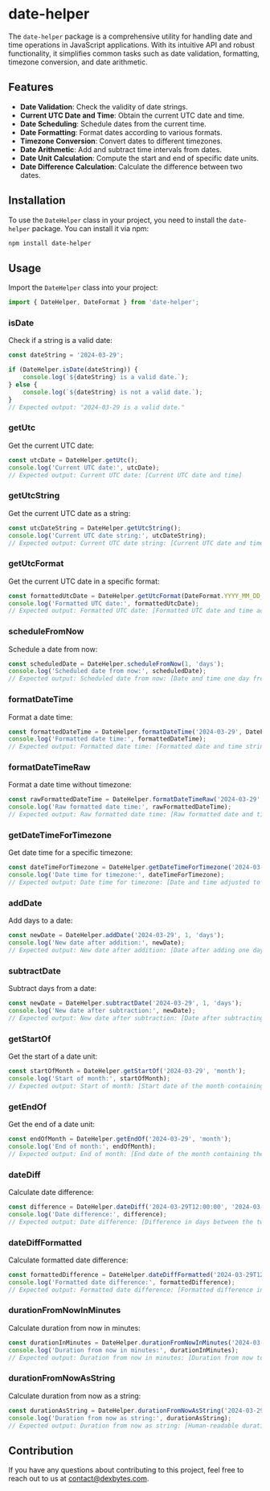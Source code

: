 # date-helper

The `date-helper` package is a comprehensive utility for handling date and time operations in JavaScript applications. With its intuitive API and robust functionality, it simplifies common tasks such as date validation, formatting, timezone conversion, and date arithmetic.

## Features

- **Date Validation**: Check the validity of date strings.
- **Current UTC Date and Time**: Obtain the current UTC date and time.
- **Date Scheduling**: Schedule dates from the current time.
- **Date Formatting**: Format dates according to various formats.
- **Timezone Conversion**: Convert dates to different timezones.
- **Date Arithmetic**: Add and subtract time intervals from dates.
- **Date Unit Calculation**: Compute the start and end of specific date units.
- **Date Difference Calculation**: Calculate the difference between two dates.

## Installation

To use the `DateHelper` class in your project, you need to install the `date-helper` package. You can install it via npm:

```bash
npm install date-helper
```

## Usage

Import the `DateHelper` class into your project:

```typescript
import { DateHelper, DateFormat } from 'date-helper';
```

### isDate

Check if a string is a valid date:

```typescript
const dateString = '2024-03-29';

if (DateHelper.isDate(dateString)) {
    console.log(`${dateString} is a valid date.`);
} else {
    console.log(`${dateString} is not a valid date.`);
}
// Expected output: "2024-03-29 is a valid date."
```

### getUtc

Get the current UTC date:

```typescript
const utcDate = DateHelper.getUtc();
console.log('Current UTC date:', utcDate);
// Expected output: Current UTC date: [Current UTC date and time]
```

### getUtcString

Get the current UTC date as a string:

```typescript
const utcDateString = DateHelper.getUtcString();
console.log('Current UTC date string:', utcDateString);
// Expected output: Current UTC date string: [Current UTC date and time as a string]
```

### getUtcFormat

Get the current UTC date in a specific format:

```typescript
const formattedUtcDate = DateHelper.getUtcFormat(DateFormat.YYYY_MM_DD_HH_MM_SS);
console.log('Formatted UTC date:', formattedUtcDate);
// Expected output: Formatted UTC date: [Formatted UTC date and time according to specified format]
```

### scheduleFromNow

Schedule a date from now:

```typescript
const scheduledDate = DateHelper.scheduleFromNow(1, 'days');
console.log('Scheduled date from now:', scheduledDate);
// Expected output: Scheduled date from now: [Date and time one day from now]
```

### formatDateTime

Format a date time:

```typescript
const formattedDateTime = DateHelper.formatDateTime('2024-03-29', DateFormat.YYYY_MM_DD_HH_MM_SS);
console.log('Formatted date time:', formattedDateTime);
// Expected output: Formatted date time: [Formatted date and time string]
```

### formatDateTimeRaw

Format a date time without timezone:

```typescript
const rawFormattedDateTime = DateHelper.formatDateTimeRaw('2024-03-29', DateFormat.YYYY_MM_DD_HH_MM_SS);
console.log('Raw formatted date time:', rawFormattedDateTime);
// Expected output: Raw formatted date time: [Raw formatted date and time string]
```

### getDateTimeForTimezone

Get date time for a specific timezone:

```typescript
const dateTimeForTimezone = DateHelper.getDateTimeForTimezone('2024-03-29', 'India/Kolkata');
console.log('Date time for timezone:', dateTimeForTimezone);
// Expected output: Date time for timezone: [Date and time adjusted to specified timezone]
```

### addDate

Add days to a date:

```typescript
const newDate = DateHelper.addDate('2024-03-29', 1, 'days');
console.log('New date after addition:', newDate);
// Expected output: New date after addition: [Date after adding one day]
```

### subtractDate

Subtract days from a date:

```typescript
const newDate = DateHelper.subtractDate('2024-03-29', 1, 'days');
console.log('New date after subtraction:', newDate);
// Expected output: New date after subtraction: [Date after subtracting one day]
```

### getStartOf

Get the start of a date unit:

```typescript
const startOfMonth = DateHelper.getStartOf('2024-03-29', 'month');
console.log('Start of month:', startOfMonth);
// Expected output: Start of month: [Start date of the month containing the given date]
```

### getEndOf

Get the end of a date unit:

```typescript
const endOfMonth = DateHelper.getEndOf('2024-03-29', 'month');
console.log('End of month:', endOfMonth);
// Expected output: End of month: [End date of the month containing the given date]
```

### dateDiff

Calculate date difference:

```typescript
const difference = DateHelper.dateDiff('2024-03-29T12:00:00', '2024-03-27T12:00:00', 'days');
console.log('Date difference:', difference);
// Expected output: Date difference: [Difference in days between the two dates]
```

### dateDiffFormatted

Calculate formatted date difference:

```typescript
const formattedDifference = DateHelper.dateDiffFormatted('2024-03-29T12:00:00', '2024-03-27T12:00:00', 'days');
console.log('Formatted date difference:', formattedDifference);
// Expected output: Formatted date difference: [Formatted difference in days between the two dates]
```

### durationFromNowInMinutes

Calculate duration from now in minutes:

```typescript
const durationInMinutes = DateHelper.durationFromNowInMinutes('2024-03-29');
console.log('Duration from now in minutes:', durationInMinutes);
// Expected output: Duration from now in minutes: [Duration from now to the specified date in minutes]
```

### durationFromNowAsString

Calculate duration from now as a string:

```typescript
const durationAsString = DateHelper.durationFromNowAsString('2024-03-29');
console.log('Duration from now as string:', durationAsString);
// Expected output: Duration from now as string: [Human-readable duration from now to the specified date]
```

## Contribution

If you have any questions about contributing to this project, feel free to reach out to us at [contact@dexbytes.com](mailto:contact@dexbytes.com).
